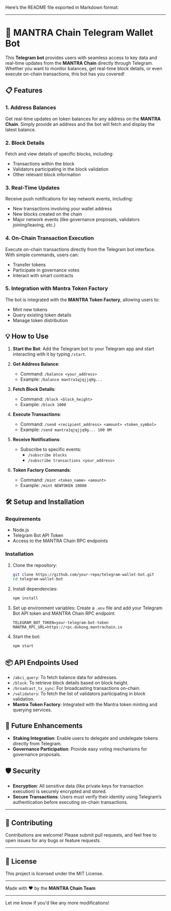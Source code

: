 Here’s the README file exported in Markdown format:

---

# 🚀 MANTRA Chain Telegram Wallet Bot

This **Telegram bot** provides users with seamless access to key data and real-time updates from the **MANTRA Chain** directly through Telegram. Whether you want to monitor balances, get real-time block details, or even execute on-chain transactions, this bot has you covered!

## 📋 Features

### 1. **Address Balances**

Get real-time updates on token balances for any address on the **MANTRA Chain**. Simply provide an address and the bot will fetch and display the latest balance.

### 2. **Block Details**

Fetch and view details of specific blocks, including:

- Transactions within the block
- Validators participating in the block validation
- Other relevant block information

### 3. **Real-Time Updates**

Receive push notifications for key network events, including:

- New transactions involving your wallet address
- New blocks created on the chain
- Major network events (like governance proposals, validators joining/leaving, etc.)

### 4. **On-Chain Transaction Execution**

Execute on-chain transactions directly from the Telegram bot interface. With simple commands, users can:

- Transfer tokens
- Participate in governance votes
- Interact with smart contracts

### 5. **Integration with Mantra Token Factory**

The bot is integrated with the **MANTRA Token Factory**, allowing users to:

- Mint new tokens
- Query existing token details
- Manage token distribution

## 💡 How to Use

1. **Start the Bot**: Add the Telegram bot to your Telegram app and start interacting with it by typing `/start`.
2. **Get Address Balance**:
   - Command: `/balance <your_address>`
   - Example: `/balance mantra1qjqjjq9g...`
3. **Fetch Block Details**:
   - Command: `/block <block_height>`
   - Example: `/block 1000`
4. **Execute Transactions**:
   - Command: `/send <recipient_address> <amount> <token_symbol>`
   - Example: `/send mantra1qjqjjq9g... 100 OM`
5. **Receive Notifications**:

   - Subscribe to specific events:
     - `/subscribe blocks`
     - `/subscribe transactions <your_address>`

6. **Token Factory Commands**:
   - Command: `/mint <token_name> <amount>`
   - Example: `/mint NEWTOKEN 10000`

## 🛠️ Setup and Installation

### Requirements

- Node.js
- Telegram Bot API Token
- Access to the MANTRA Chain RPC endpoints

### Installation

1. Clone the repository:

   ```bash
   git clone https://github.com/your-repo/telegram-wallet-bot.git
   cd telegram-wallet-bot
   ```

2. Install dependencies:

   ```bash
   npm install
   ```

3. Set up environment variables:
   Create a `.env` file and add your Telegram Bot API token and MANTRA Chain RPC endpoint:

   ```env
   TELEGRAM_BOT_TOKEN=your-telegram-bot-token
   MANTRA_RPC_URL=https://rpc.dukong.mantrachain.io
   ```

4. Start the bot:
   ```bash
   npm start
   ```

## 📦 API Endpoints Used

- `/abci_query`: To fetch balance data for addresses.
- `/block`: To retrieve block details based on block height.
- `/broadcast_tx_sync`: For broadcasting transactions on-chain.
- `/validators`: To fetch the list of validators participating in block validation.
- **Mantra Token Factory**: Integrated with the Mantra token minting and querying services.

## 🎯 Future Enhancements

- **Staking Integration**: Enable users to delegate and undelegate tokens directly from Telegram.
- **Governance Participation**: Provide easy voting mechanisms for governance proposals.

## 🛡️ Security

- **Encryption**: All sensitive data (like private keys for transaction execution) is securely encrypted and stored.
- **Secure Transactions**: Users must verify their identity using Telegram’s authentication before executing on-chain transactions.

---

## 🤝 Contributing

Contributions are welcome! Please submit pull requests, and feel free to open issues for any bugs or feature requests.

---

## 📝 License

This project is licensed under the MIT License.



---

Made with ❤️ by the **MANTRA Chain Team**

---

Let me know if you'd like any more modifications!
